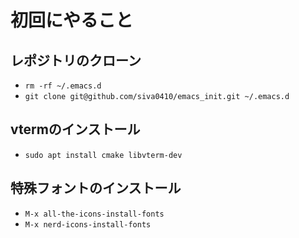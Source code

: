 # 初回にやること
## レポジトリのクローン
* `rm -rf ~/.emacs.d`
* `git clone git@github.com/siva0410/emacs_init.git ~/.emacs.d`

## vtermのインストール
* `sudo apt install cmake libvterm-dev`

## 特殊フォントのインストール
* `M-x all-the-icons-install-fonts`
* `M-x nerd-icons-install-fonts`